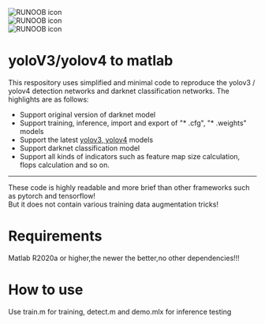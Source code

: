 ![RUNOOB icon](https://github.com/cuixing158/yolov3-yolov4-matlab/blob/master/images/importerExporter.png)<br>
![RUNOOB icon](https://github.com/cuixing158/yolov3-yolov4-matlab/blob/master/images/yolov4Detect.jpg)<br>
![RUNOOB icon](https://github.com/cuixing158/yolov3-yolov4-matlab/blob/master/images/dogYolov4Detect.jpg)<br>

# yoloV3/yolov4 to matlab
This respository uses simplified and minimal code to reproduce the yolov3 / yolov4 detection networks and darknet classification networks. The highlights are as follows:<br>
- Support original version of darknet model<br>
- Support training, inference, import and export of "* .cfg", "* .weights" models<br>
- Support the latest [yolov3, yolov4](https://github.com/AlexeyAB/darknet) models<br>
- Support darknet classification model<br>
- Support all kinds of indicators such as feature map size calculation, flops calculation and so on.<br>

---

These code is highly readable and more brief than other frameworks such as pytorch and tensorflow!<br>
But it does not contain various training data augmentation tricks!<br>

# Requirements
Matlab R2020a or higher,the newer the better,no other dependencies!!!

# How to use
Use train.m for training, detect.m and demo.mlx for inference testing<br>
